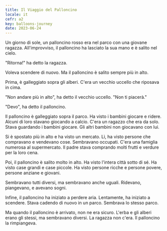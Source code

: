 ```yaml
---
title: Il Viaggio del Palloncino
locale: it
cefr: a2
key: balloons-journey
date: 2023-06-24
---
```


Un giorno di sole, un palloncino rosso era nel parco con una giovane ragazza. All'improvviso, il palloncino ha lasciato la sua mano e è salito nel cielo.

"Ritorna!" ha detto la ragazza.

Voleva scendere di nuovo. Ma il palloncino è salito sempre più in alto.

Prima, è galleggiato sopra gli alberi. C'era un vecchio uccello che riposava in cima.

"Non andare più in alto", ha detto il vecchio uccello. "Non ti piacerà."

"Devo", ha detto il palloncino.

Il palloncino è galleggiato sopra il parco. Ha visto i bambini giocare e ridere. Alcuni di loro stavano giocando a calcio. C'era un ragazzo che era da solo. Stava guardando i bambini giocare. Gli altri bambini non giocavano con lui.

Si è spostato più in alto e ha visto un mercato. Lì, ha visto persone che compravano e vendevano cose. Sembravano occupati. C'era una famiglia numerosa al supermercato. Il padre stava comprando molti frutti e verdure per la loro cena.

Poi, il palloncino è salito molto in alto. Ha visto l'intera città sotto di sé. Ha visto case grandi e case piccole. Ha visto persone ricche e persone povere, persone anziane e giovani.

Sembravano tutti diversi, ma sembravano anche uguali. Ridevano, piangevano, e avevano sogni.

Infine, il palloncino ha iniziato a perdere aria. Lentamente, ha iniziato a scendere. Stava cadendo di nuovo in un parco. Sembrava lo stesso parco.

Ma quando il palloncino è arrivato, non ne era sicuro. L'erba e gli alberi erano gli stessi, ma sembravano diversi. La ragazza non c'era. Il palloncino la rimpiangeva.